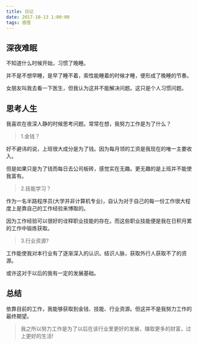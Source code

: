 ```yaml
---
title: 日记
date: 2017-10-13 1:00:00
tags: 感悟
---
```


## 深夜难眠

 不知道什么时候开始，习惯了晚睡。

 并不是不想早睡，是早了睡不着，索性能睡着的时候才睡，便形成了晚睡的节奏。

 女朋友叫我去看一下医生，但我认为这并不能解决问题。这只是个人习惯问题。

## 思考人生

 我喜欢在夜深人静的时候思考问题。常常在想，我努力工作是为了什么？

> 1.金钱？

 好不避讳的说，上班很大成分是为了钱。因为每月领的工资是我现在的唯一主要收入。

 但是如果只是为了钱而每日去公司板砖，感觉实在无趣。更无趣的是上班并不能使我富有。

> 2.技能学习？

 作为一名半路程序员(大学并非计算机专业)，自认为对于自己的每一份工作很大程度上是靠自己的工作经验来博取的。

 因为工作经验可以很好的诠释职业技能的存在。而这些职业技能便是我在日积月累的工作中锻炼获取。

> 3.行业资源?

 工作能使我对本行业有了逐渐深入的认识。结识人脉，获取外行人获取不了的资源。

 或许这对于以后的我有一定的发展基础。


## 总结

 依靠目前的工作，我能够获取到金钱、技能、行业资源。但这并不是我努力工作的最终期望。

> 我之所以努力工作是为了以后在该行业里更好的发展，赚取更多的财富，过上更好的生活!

<div id="SOHUCS" sid="日记2017-10-13"></div>
